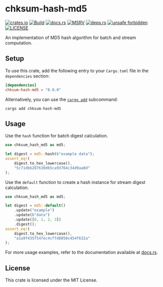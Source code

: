# chksum-hash-md5

[![crates.io](https://img.shields.io/crates/v/chksum-hash-md5?style=flat-square&logo=rust "crates.io")](https://crates.io/crates/chksum-hash-md5)
[![Build](https://img.shields.io/github/actions/workflow/status/chksum-rs/hash-md5/rust.yml?branch=master&style=flat-square&logo=github "Build")](https://github.com/chksum-rs/hash-md5/actions/workflows/rust.yml)
[![docs.rs](https://img.shields.io/docsrs/chksum-hash-md5?style=flat-square&logo=docsdotrs "docs.rs")](https://docs.rs/chksum-hash-md5/)
[![MSRV](https://img.shields.io/badge/MSRV-1.63.0-informational?style=flat-square "MSRV")](https://github.com/chksum-rs/hash-md5/blob/master/Cargo.toml)
[![deps.rs](https://deps.rs/crate/chksum-hash-md5/0.0.0/status.svg?style=flat-square "deps.rs")](https://deps.rs/crate/chksum-hash-md5/0.0.0)
[![unsafe forbidden](https://img.shields.io/badge/unsafe-forbidden-success.svg?style=flat-square "unsafe forbidden")](https://github.com/rust-secure-code/safety-dance)
[![LICENSE](https://img.shields.io/github/license/chksum-rs/hash-md5?style=flat-square "LICENSE")](https://github.com/chksum-rs/hash-md5/blob/master/LICENSE)

An implementation of MD5 hash algorithm for batch and stream computation.

## Setup

To use this crate, add the following entry to your `Cargo.toml` file in the `dependencies` section:

```toml
[dependencies]
chksum-hash-md5 = "0.0.0"
```

Alternatively, you can use the [`cargo add`](https://doc.rust-lang.org/cargo/commands/cargo-add.html) subcommand:

```shell
cargo add chksum-hash-md5
```

## Usage

Use the `hash` function for batch digest calculation.

```rust
use chksum_hash_md5 as md5;

let digest = md5::hash(b"example data");
assert_eq!(
    digest.to_hex_lowercase(),
    "5c71dbb287630d65ca93764c34d9aa0d"
);
```

Use the `default` function to create a hash instance for stream digest calculation.

```rust
use chksum_hash_md5 as md5;

let digest = md5::default()
    .update("example")
    .update(b"data")
    .update([0, 1, 2, 3])
    .digest();
assert_eq!(
    digest.to_hex_lowercase(),
    "a1a9f435f547ec4cffd8050c454f632a"
);
```

For more usage examples, refer to the documentation available at [docs.rs](https://docs.rs/chksum-hash-md5/).

## License

This crate is licensed under the MIT License.
